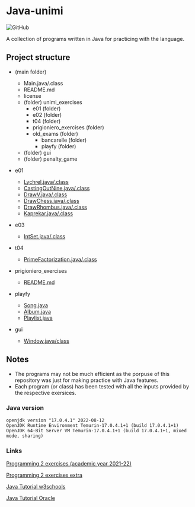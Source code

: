 # Java-unimi
![GitHub](https://img.shields.io/github/license/Gabri432/java-unimi)

A collection of programs written in Java for practicing with the language.

## Project structure
- (main folder)
  - Main.java/.class
  - README.md
  - license
  - (folder) unimi_exercises
    - e01 (folder)
    - e02 (folder)
    - t04 (folder)
    - prigioniero_exercises (folder)
    - old_exams (folder)
      - bancarelle (folder)
      - playfy (folder)
  - (folder) gui
  - (folder) penalty_game


- e01
  - [Lychrel.java/.class](https://github.com/Gabri432/java-unimi/blob/master/unimi_exercises/e01/Lychrel.java)
  - [CastingOutNine.java/.class](https://github.com/Gabri432/java-unimi/blob/master/unimi_exercises/e01/CastingOutNine.java)
  - [DrawV.java/.class](https://github.com/Gabri432/java-unimi/blob/master/unimi_exercises/e01/DrawV.java)
  - [DrawChess.java/.class](https://github.com/Gabri432/java-unimi/blob/master/unimi_exercises/e01/DrawChess.java)
  - [DrawRhombus.java/.class](https://github.com/Gabri432/java-unimi/blob/master/unimi_exercises/e01/DrawRhombus.java)
  - [Kaprekar.java/.class](https://github.com/Gabri432/java-unimi/blob/master/unimi_exercises/e01/Kaprekar.java)

- e03
  - [IntSet.java/.class](https://github.com/Gabri432/java-unimi/blob/master/unimi_exercises/e03/IntSet.java)

- t04
  - [PrimeFactorization.java/.class](https://github.com/Gabri432/java-unimi/blob/master/unimi_exercises/t04/PrimeFactorization.java)

- prigioniero_exercises
  - [README.md](https://github.com/Gabri432/java-unimi/tree/master/unimi_exercises/prigioniero_exercises)

- playfy
  - [Song.java](https://github.com/Gabri432/java-unimi/blob/master/unimi_exercises/old_exams/playfy/Song.java)
  - [Album.java](https://github.com/Gabri432/java-unimi/blob/master/unimi_exercises/old_exams/playfy/Album.java)
  - [Playlist.java](https://github.com/Gabri432/java-unimi/blob/master/unimi_exercises/old_exams/playfy/Playlist.java)

- gui
  - [Window.java/class](https://github.com/Gabri432/java-unimi/blob/master/gui/Window.java)  

## Notes
- The programs may not be much efficient as the porpuse of this repository was just for making practice with Java features. 
- Each program (or class) has been tested with all the inputs provided by the respective exersices.

### Java version
```
openjdk version "17.0.4.1" 2022-08-12
OpenJDK Runtime Environment Temurin-17.0.4.1+1 (build 17.0.4.1+1)
OpenJDK 64-Bit Server VM Temurin-17.0.4.1+1 (build 17.0.4.1+1, mixed mode, sharing)
```

### Links
[Programming 2 exercises (academic year 2021-22)](https://github.com/prog2-unimi/esercitazioni/tree/aa2122/testi)

[Programming 2 exercises extra](https://github.com/lprigioniero/labprog/blob/master/esercizi)

[Java Tutorial w3schools](https://www.w3schools.com/java)

[Java Tutorial Oracle](https://docs.oracle.com/javase/tutorial)